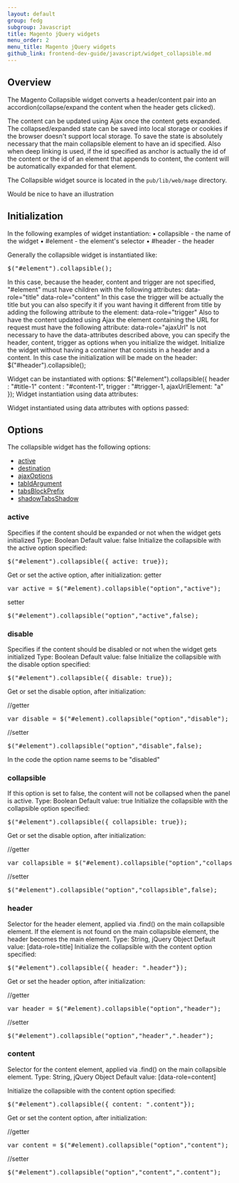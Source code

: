 ```yaml
---
layout: default
group: fedg
subgroup: Javascript
title: Magento jQuery widgets
menu_order: 2
menu_title: Magento jQuery widgets
github_link: frontend-dev-guide/javascript/widget_collapsible.md
---
```


<h2>Overview</h2>

The Magento Collapsible widget converts a header/content pair into an accordion(collapse/expand the content when the header gets clicked).

The content can be updated using Ajax once the content gets expanded. The collapsed/expanded state can be saved into local storage or cookies if the browser doesn't support local storage. To save the state is absolutely necessary that the main collapsible element to have an id specified. Also when deep linking is used, if the id specified as anchor is actually the id of the content or the id of an element that appends to content, the content will be automatically expanded for that element.

The Collapsible widget source is located in the <code>pub/lib/web/mage</code> directory.

<p class="q">Would be nice to have an illustration</p>

<h2>Initialization</h2>

In  the following examples of widget instantiation:
•	    collapsible - the name of the widget
•	    #element - the element's selector
•	    #header - the header

Generally the collapsible widget is instantiated like:
<pre>
$("#element").collapsible();
</pre>
In this case, because the header, content and trigger are not specified, "#element" must have children with the following attributes:
data-role="title"
data-role="content"
In this case the trigger will be actually the title but you can also specify it if you want having it different from title by adding the following attribute to the element:
data-role="trigger"
Also to have the content updated using Ajax the element containing the URL for request must have the following attribute:
data-role="ajaxUrl"
Is not necessary to have the data-attributes described above, you can specify the header, content, trigger as options when you initialize the widget.
Initialize the widget without having a container that consists in a header and a content. In this case the initialization will be made on the header:
$("#header").collapsible();
 
Widget can be instantiated with options:
$("#element").collapsible({
    header : "#title-1"
    content : "#content-1",
    trigger : "#trigger-1,
    ajaxUrlElement: "a"
 });
Widget instantiation using data attributes:
<div id="element" data-mage-init='{"collapsible":{}}'>
Widget instantiated using data attributes with options passed:
<div id="element" data-mage-init='{"collapsible":{"header":"#title1", "content":"#content1", "icons": "{\"header\":\"plus\",\"activeHeader\":\"minus\"}}'/>

<h2>Options</h2>

The collapsible widget has the following options:

*	<a href="#fedg_collaps_options-active">active</a>
*	<a href="#fedg_tabs_options-destination">destination</a>
*	<a href="#fedg_tabs_options-ajaxOptions">ajaxOptions</a>
*	<a href="#fedg_tabs_options-tabIdArgument">tabIdArgument</a>
*	<a href="#fedg_tabs_options-tabsBlockPrefix">tabsBlockPrefix</a>
*	<a href="#fedg_tabs_options-shadowTabsShadow">shadowTabsShadow</a>

<h3>active</h3>
Specifies if the content should be expanded or not when the widget gets initialized
Type: Boolean
Default value: false
Initialize the collapsible with the active option specified:
<pre>
$("#element").collapsible({ active: true});
</pre>

Get or set the active option, after initialization:
getter
<pre>
var active = $("#element).collapsible("option","active");
</pre>

setter
<pre>
$("#element").collapsible("option","active",false);
</pre>

<h3>disable</h3>
Specifies if the content should be disabled or not when the widget gets initialized
Type: Boolean
Default value: false
Initialize the collapsible with the disable option specified:
<pre>
$("#element").collapsible({ disable: true});
</pre>
Get or set the disable option, after initialization:

//getter
<pre>
var disable = $("#element).collapsible("option","disable");
</pre>
//setter

<pre>
$("#element").collapsible("option","disable",false);
</pre>

<p class="q">In the code the option name seems to be "disabled"</p>

<h3>collapsible</h3>

If this option is set to false, the content will not be collapsed when the panel is active.
Type: Boolean
Default value: true
Initialize the collapsible with the collapsible option specified:
<pre>
$("#element").collapsible({ collapsible: true});
</pre>

Get or set the disable option, after initialization:

//getter

<pre>
var collapsible = $("#element).collapsible("option","collapsible");
</pre>

//setter

<pre>
$("#element").collapsible("option","collapsible",false);
</pre>

<h3>header</h3>
Selector for the header element, applied via .find() on the main collapsible element. If the element is not found on the main collapsible element, the header becomes the main element.
Type: String, jQuery Object
Default value: [data-role=title]
Initialize the collapsible with the content option specified:

<pre>
$("#element").collapsible({ header: ".header"});
</pre>

Get or set the header option, after initialization:

//getter
<pre>
var header = $("#element).collapsible("option","header");
</pre>

//setter

<pre>
$("#element").collapsible("option","header",".header");
</pre>

<h3>content</h3>
Selector for the content element, applied via .find() on the main collapsible element. 
Type: String, jQuery Object
Default value: [data-role=content]

Initialize the collapsible with the content option specified:

<pre>
$("#element").collapsible({ content: ".content"});
</pre>
Get or set the content option, after initialization:

//getter
<pre>
var content = $("#element).collapsible("option","content");
</pre>

//setter
<pre>
$("#element").collapsible("option","content",".content");
</pre>
